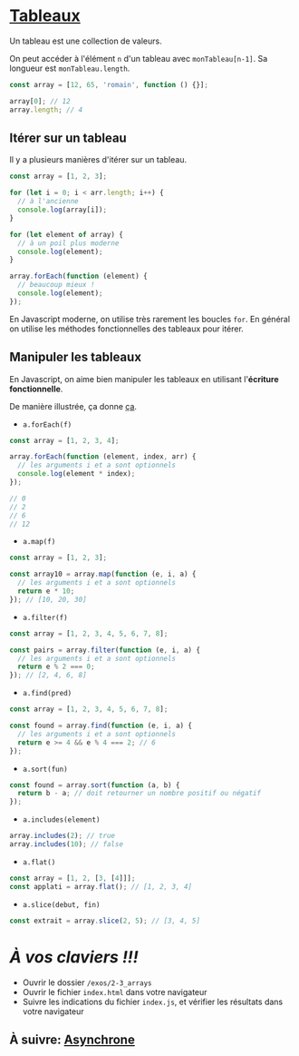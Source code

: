 # [Tableaux](https://developer.mozilla.org/en-US/docs/Web/JavaScript/Reference/Global_Objects/Array)

Un tableau est une collection de valeurs.

On peut accéder à l'élément `n` d'un tableau avec `monTableau[n-1]`. Sa longueur est `monTableau.length`.

```js
const array = [12, 65, 'romain', function () {}];

array[0]; // 12
array.length; // 4
```

## Itérer sur un tableau

Il y a plusieurs manières d'itérer sur un tableau.

```js
const array = [1, 2, 3];

for (let i = 0; i < arr.length; i++) {
  // à l'ancienne
  console.log(array[i]);
}

for (let element of array) {
  // à un poil plus moderne
  console.log(element);
}

array.forEach(function (element) {
  // beaucoup mieux !
  console.log(element);
});
```

En Javascript moderne, on utilise très rarement les boucles `for`. En général on utilise les méthodes fonctionnelles des tableaux pour itérer.

## Manipuler les tableaux

En Javascript, on aime bien manipuler les tableaux en utilisant l'**écriture fonctionnelle**.

De manière illustrée, ça donne [ça](https://twitter.com/steveluscher/status/741089564329054208).

- `a.forEach(f)`

```js
const array = [1, 2, 3, 4];

array.forEach(function (element, index, arr) {
  // les arguments i et a sont optionnels
  console.log(element * index);
});

// 0
// 2
// 6
// 12
```

- `a.map(f)`

```js
const array = [1, 2, 3];

const array10 = array.map(function (e, i, a) {
  // les arguments i et a sont optionnels
  return e * 10;
}); // [10, 20, 30]
```

- `a.filter(f)`

```js
const array = [1, 2, 3, 4, 5, 6, 7, 8];

const pairs = array.filter(function (e, i, a) {
  // les arguments i et a sont optionnels
  return e % 2 === 0;
}); // [2, 4, 6, 8]
```

- `a.find(pred)`

```js
const array = [1, 2, 3, 4, 5, 6, 7, 8];

const found = array.find(function (e, i, a) {
  // les arguments i et a sont optionnels
  return e >= 4 && e % 4 === 2; // 6
});
```

- `a.sort(fun)`

```js
const found = array.sort(function (a, b) {
  return b - a; // doit retourner un nombre positif ou négatif
});
```

- `a.includes(element)`

```js
array.includes(2); // true
array.includes(10); // false
```

- `a.flat()`

```js
const array = [1, 2, [3, [4]]];
const applati = array.flat(); // [1, 2, 3, 4]
```

- `a.slice(debut, fin)`

```js
const extrait = array.slice(2, 5); // [3, 4, 5]
```

# _**À vos claviers !!!**_

- Ouvrir le dossier `/exos/2-3_arrays`
- Ouvrir le fichier `index.html` dans votre navigateur
- Suivre les indications du fichier `index.js`, et vérifier les résultats dans votre navigateur

## À suivre: [Asynchrone](./2-4_async.md)
